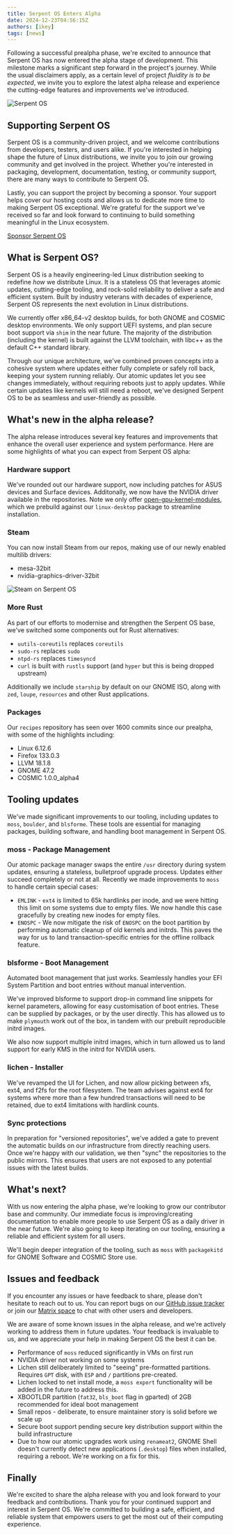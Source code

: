 ```yaml
---
title: Serpent OS Enters Alpha
date: 2024-12-23T04:56:15Z
authors: [ikey]
tags: [news]
---
```


Following a successful prealpha phase, we're excited to announce that Serpent OS has now entered the alpha stage of development. This milestone marks a significant step forward in the project's journey.
While the usual disclaimers apply, as a certain level of project *fluidity is to be expected*, we invite you to explore the latest alpha release and experience the cutting-edge features and improvements we've introduced.

<!--more-->

![Serpent OS](featured.png)

## Supporting Serpent OS

Serpent OS is a community-driven project, and we welcome contributions from developers, testers, and users alike. If you're interested in helping shape the future of Linux distributions, we invite you to join our growing community and get involved in the project. Whether you're interested in packaging, development, documentation, testing, or community support, there are many ways to contribute to Serpent OS.

Lastly, you can support the project by becoming a sponsor. Your support helps cover our hosting costs and allows us to dedicate more time to making Serpent OS exceptional. We're grateful for the support we've received so far and look forward to continuing to build something meaningful in the Linux ecosystem.

<a class="btn btn-sm btn-outline-light mt-3 mb-5" href="/sponsor">
  <i class="fas fa-heart me-2"></i> Sponsor Serpent OS
</a>

## What is Serpent OS?

Serpent OS is a heavily engineering-led Linux distribution seeking to redefine *how* we distribute Linux.
It is a stateless OS that leverages atomic updates, cutting-edge tooling, and rock-solid reliability to deliver a safe and efficient system. Built by industry veterans with decades of experience, Serpent OS represents the next evolution in Linux distributions.

We currently offer x86_64-v2 desktop builds, for both GNOME and COSMIC desktop environments. We only support UEFI systems, and plan secure boot support via `shim` in the near future. The majority of the distribution (including the kernel) is built against the LLVM toolchain, with libc++ as the default C++ standard library.

Through our unique architecture, we've combined proven concepts into a cohesive system where updates either fully complete or safely roll back, keeping your system running reliably. Our atomic updates let you see changes immediately, without requiring reboots just to apply updates. While certain updates like kernels will still need a reboot, we've designed Serpent OS to be as seamless and user-friendly as possible.

## What's new in the alpha release?

The alpha release introduces several key features and improvements that enhance the overall user experience and system performance. Here are some highlights of what you can expect from Serpent OS alpha:

### Hardware support

We've rounded out our hardware support, now including patches for ASUS devices and Surface devices. Additonally, we now have the NVIDIA driver available in the repositories.
Note we only offer [open-gpu-kernel-modules](https://github.com/NVIDIA/open-gpu-kernel-modules), which we prebuild against our `linux-desktop` package to streamline
installation.

### Steam

You can now install Steam from our repos, making use of our newly enabled multilib drivers:

 - mesa-32bit
 - nvidia-graphics-driver-32bit

![Steam on Serpent OS](steam.png)

### More Rust

As part of our efforts to modernise and strengthen the Serpent OS base, we've switched some components out for Rust alternatives:

 - `uutils-coreutils` replaces `coreutils`
 - `sudo-rs` replaces `sudo`
 - `ntpd-rs` replaces `timesyncd`
 - `curl` is built with `rustls` support (and `hyper` but this is being dropped upstream)

Additionally we include `starship` by default on our GNOME ISO, along with `zed`, `loupe`, `resources` and other Rust applications.

### Packages

Our `recipes` repository has seen over 1600 commits since our prealpha, with some of the highlights including:

 - Linux 6.12.6
 - Firefox 133.0.3
 - LLVM 18.1.8
 - GNOME 47.2
 - COSMIC 1.0.0_alpha4

## Tooling updates

We've made significant improvements to our tooling, including updates to `moss`, `boulder`, and `blsforme`. These tools are essential for managing packages, building software, and handling boot management in Serpent OS.

### moss - Package Management

Our atomic package manager swaps the entire `/usr` directory during system updates, ensuring a stateless, bulletproof upgrade process. Updates either succeed completely or not at all.
Recently we made improvements to `moss` to handle certain special cases:

 - `EMLINK` - `ext4` is limited to 65k hardlinks per inode, and we were hitting this limit on some systems due to empty files. We now handle this case gracefully by creating new inodes for empty files.
 - `ENOSPC` - We now mitigate the risk of `ENOSPC` on the boot partition by performing automatic cleanup of old kernels and initrds. This paves the way for us to land transaction-specific entries for the offline rollback feature.

### blsforme - Boot Management

Automated boot management that just works. Seamlessly handles your EFI System Partition and boot entries without manual intervention.

We've improved blsforme to support drop-in command line snippets for kernel parameters, allowing for easy customisation of boot entries.
These can be supplied by packages, or by the user directly. This has allowed us to make `plymouth` work out of the box, in tandem with our
prebuilt reproducible initrd images.

We also now support multiple initrd images, which in turn allowed us to land support for early KMS in the initrd for NVIDIA users.

### lichen - Installer

We've revamped the UI for Lichen, and now allow picking between xfs, ext4, and f2fs for the root filesystem. The team advises against ext4 for systems where more than a few hundred
transactions will need to be retained, due to ext4 limitations with hardlink counts.

### Sync protections

In preparation for "versioned repositories", we've added a gate to prevent the automatic builds on our infrastructure from directly reaching users. Once we're happy with our validation, we
then "sync" the repositories to the public mirrors. This ensures that users are not exposed to any potential issues with the latest builds.

## What's next?

With us now entering the alpha phase, we're looking to grow our contributor base and community. Our immediate focus is improving/creating documentation to enable more people to use Serpent OS
as a daily driver in the near future. We're also going to keep iterating on our tooling, ensuring a reliable and efficient system for all users.

We'll begin deeper integration of the tooling, such as `moss` with `packagekitd` for GNOME Software and COSMIC Store use.

## Issues and feedback

If you encounter any issues or have feedback to share, please don't hesitate to reach out to us. You can report bugs on our [GitHub issue tracker](https://github.com/serpent-os/recipes/issues) or join our [Matrix space](https://matrix.to/#/!trFJOzhpDUejJKnPYg:matrix.org) to chat with other users and developers.

We are aware of some known issues in the alpha release, and we're actively working to address them in future updates. Your feedback is invaluable to us, and we appreciate your help in making Serpent OS the best it can be.

 - Performance of `moss` reduced significantly in VMs on first run
 - NVIDIA driver not working on some systems
 - Lichen still deliberately limited to "seeing" pre-formatted partitions. Requires `GPT` disk, with `ESP` and `/` partitions pre-created.
 - Lichen locked to net install mode, a `moss export` functionality will be added in the future to address this.
 - XBOOTLDR partition (`fat32`, `bls_boot` flag in gparted) of 2GB recommended for ideal boot management
 - Small repos - deliberate, to ensure maintainer story is solid before we scale up
 - Secure boot support pending secure key distribution support within the build infrastructure
 - Due to how our atomic upgrades work using `renameat2`, GNOME Shell doesn't currently detect new applications (`.desktop`) files when installed, requiring a reboot. We're working on a fix for this.

## Finally

We're excited to share the alpha release with you and look forward to your feedback and contributions. Thank you for your continued support and interest in Serpent OS. We're committed to building a safe, efficient, and reliable system that empowers users to get the most out of their computing experience.

